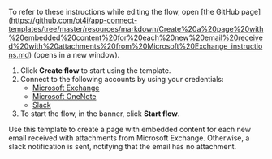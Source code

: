 To refer to these instructions while editing the flow, open [the GitHub page]
(https://github.com/ot4i/app-connect-templates/tree/master/resources/markdown/Create%20a%20page%20with%20embedded%20content%20for%20each%20new%20email%20received%20with%20attachments%20from%20Microsoft%20Exchange_instructions.md) (opens in a new window).

1. Click **Create flow** to start using the template.
2. Connect to the following accounts by using your credentials:
   - [Microsoft Exchange](https://www.ibm.com/docs/en/app-connect/saas?topic=apps-microsoft-exchange) 
   - [Microsoft OneNote](https://www.ibm.com/docs/en/app-connect/containers_cd?topic=apps-microsoft-onenote)
   - [Slack](https://www.ibm.com/docs/en/app-connect/containers_cd?topic=apps-slack)
3. To start the flow, in the banner, click **Start flow**.

Use this template to create a page with embedded content for each new email received with attachments from Microsoft Exchange. Otherwise, a slack notification is sent, notifying that the email has no attachment.